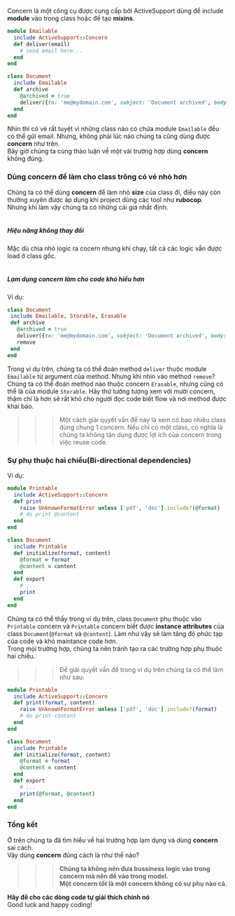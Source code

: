 Concern là một công cụ được cung cấp bởi ActiveSupport dùng để include **module** vào trong class hoặc để tạo **mixins**.

```ruby
module Emailable
  include ActiveSupport::Concern
  def deliver(email)
    # send email here... 
  end
end

class Document
  include Emailable
  def archive
    @archived = true
    deliver({to: 'me@mydomain.com', subject: 'Document archived', body: @content})
  end
end
```
Nhìn thì có vẻ rất tuyệt vì những class nào có chứa  module ```Emailable``` đều có thể gửi email. Nhưng, không phải lúc nào chúng ta cũng dùng được **concern**  như trên.<br>
Bây giờ chúng ta cùng thảo luận về một vài trường hợp dùng **concern** không đúng.<br>
### Dùng concern để làm cho class trông có vẻ nhỏ hơn
Chúng ta có thể dùng **concern** để làm nhỏ **size** của class đi, điều này còn thường xuyên được áp dụng khi project dùng các tool như **rubocop**.<br>
 Nhưng khi làm vậy chúng ta có những cái giá nhất định.<br>
 <br>
 
 ##### Hiệu năng không thay đổi
 Mặc dù chia nhỏ logic ra cocern nhưng khi chạy, tất cả các logic vẫn được load ở class gốc.<br>
 <br>
 
 ##### Lạm dụng concern làm cho code khó hiểu hơn
 Ví dụ:<br>
 ```ruby
 class Document
  include Emailable, Storable, Erasable
  def archive
    @archived = true
    deliver({to: 'me@mydomain.com', subject: 'Document archived', body: @content})
    remove
  end
end
```
Trong ví dụ trên, chúng ta có thể đoán method `deliver` thuộc module `Emailable` từ argument của method. Nhưng khi nhìn vào method `remove`? Chúng ta có thể đoán method nào thuộc concern `Erasable`, nhưng cũng có thể là của module `Storable`. Hãy thử tưởng tượng xem với mười concern, thậm chí là hơn sẽ rất khó cho người đọc code biết flow và nơi method được khai báo.<br>
>>>  Một cách giải quyết vấn đề này là xem có bao nhiêu class dùng chung 1 concern. Nếu chỉ có một class, có nghĩa là chúng ta không tận dụng được lợi ích của concern trong việc reuse code.
### Sự phụ thuộc hai chiều(Bi-directional dependencies)
Ví dụ:
```ruby
module Printable
  include ActiveSupport::Concern
  def print
    raise UnknownFormatError unless ['pdf', 'doc'].include?(@format)
    # do print @content
  end
end

class Document
  include Printable
  def initialize(format, content)
    @format = format
    @content = content
  end
  def export
    # ...
    print
  end
end
```
Chúng ta có thể thấy trong ví dụ trên, class `Document` phụ thuộc vào `Printable` concern và `Printable` concern biết được **instance attributes** của class `Document`(`@format` và `@content`). Làm như vậy sẽ làm tăng độ phức tạp của code và khó maintance code hơn.<br>
Trong mọi trường hợp, chúng ta nên tránh tạo ra các trường hợp phụ thuộc hai chiều. 
>>> Để giải quyết vấn đề trong ví dụ trên chúng ta có thể làm như sau:
```ruby
module Printable
  include ActiveSupport::Concern
  def print(format, content)
    raise UnknownFormatError unless ['pdf', 'doc'].include?(format)
    # do print content
  end
end

class Document
  include Printable
  def initialize(format, content)
    @format = format
    @content = content
  end
  def export
    # ...
    print(@format, @content)
  end
end
```
### Tổng kết
Ở trên chúng ta đã tìm hiểu về hai trường hợp lạm dụng và dùng **concern** sai cách.<br>
Vậy dùng **concern** đúng cách là như thể nào?<br>
>>> **Chúng ta không nên đưa bussiness logic vào trong concern mà nên để vào trong model.**<br>
>>> **Một concern tốt là một concern không có sự phụ nào cả.**<br>

**Hãy để cho các dòng code tự giải thích chính nó**<br>
Good luck and happy coding!